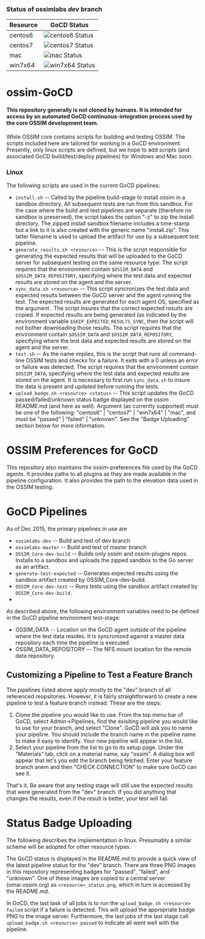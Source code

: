 ### Status of ossimlabs *dev* branch

Resource | GoCD Status
------------ | -------------
centos6 | ![centos6 Status](http://omar.ossim.org/gocd/centos6_status.png)
centos7 | ![centos7 Status](http://omar.ossim.org/gocd/centos7_status.png)
mac | ![mac Status](http://omar.ossim.org/gocd/mac_status.png)
win7x64 | ![win7x64 Status](http://omar.ossim.org/gocd/win7x64_status.png)

# ossim-GoCD

#### This repository generally is not cloned by humans. It is intended for access by an automated GoCD continuous-integration process used by the core OSSIM development team. 

While OSSIM core contains scripts for building and testing OSSIM. The scripts included here are tailored for working in a GoCD environment. Presently, only linux scripts are defined, but we hope to add scripts (and associated GoCD build/test/deploy pipelines) for Windows and Mac soon.

### Linux

The following scripts are used in the current GoCD pipelines:
* `install.sh` -- Called by the pipeline build-stage to install ossim in a sandbox directory. All subsequent tests are run from this sandbox. For the case where the build and test pipelines are separate (therefore no sandbox is preserved), the script takes the option "-z" to zip the install directory. The zipped install sandbox filename includes a time-stamp but a link to it is also created with the generic name "install.zip". This latter filename is used to upload the artifact for use by a subsequent test pipeline.
* `generate_results.sh <resource>` -- This is the script responsible for generating the expected results that will be uploaded to the GoCD server for subsequent testing on the same resource type. The script requires that the environment contain `$OSSIM_DATA` and `$OSSIM_DATA_REPOSITORY`, specifying where the test data and expected results are stored on the agent and the server.
* `sync_data.sh <resource>` -- This script syncronizes the test data and expected results between the GoCD server and the agent running the test. The expected results are generated for each agent OS, specified as the argument <resource>. The script insures that the correct expected results are copied. If expected results are being generated (as indicated by the environment variable `$SKIP_EXPECTED_RESULTS_SYNC`, then the script will not bother downloading those results. The script requires that the environment contain `$OSSIM_DATA` and `$OSSIM_DATA_REPOSITORY`, specifying where the test data and expected results are stored on the agent and the server.
* `test.sh` -- As the name implies, this is the script that runs all command-line OSSIM tests and checks for a failure. It exits with a 0 unless an error or failure was detected.  The script requires that the environment contain `$OSSIM_DATA`, specifying where the test data and expected results are stored on the agent. It is necessary to first run `sync_data.sh` to insure the data is present and updated before running the tests.
* `upload_badge.sh <resource> <status>` -- This script updates the GoCD passed/failed/unknown status badge displayed on the ossim README.md (and here as well). Argument <resource> (as currently supported) must be one of the following: "centos6" | "centos7" | "win7x64" | "mac",  and <status> must be "passed" | "failed" | "unknown". See the "Badge Uploading" section below for more information.
 
# OSSIM Preferences for GoCD

This repository also maintains the ossim-preferences file used by the GoCD agents. It provides paths to all plugins as they are made available in the pipeline configuration. It also provides the path to the elevation data used in the OSSIM testing. 

# GoCD Pipelines

As of Dec 2015, the primary pipelines in use are 
* `ossimlabs-dev` -- Build and test of dev branch
* `ossimlabs-master` -- Build and test of master branch
* `OSSIM_Core-dev-build` -- Builds only ossim and ossim-plugins repos. Installs to a sandbox and uploads the zipped sandbox to the Go server as an artifact.
* `generate-test-expected` -- Generates expected results using the sandbox artifact created by OSSIM_Core-dev-build.
* `OSSIM_Core-dev-test` -- Runs tests using the sandbox artifact created by `OSSIM_Core-dev-build`.
* 
As described above, the following environment variables need to be defined in the GoCD pipeline environment test-stage:

   * OSSIM_DATA -- Location on the GoCD agent outside of the pipeline where the test data resides. It is syncronized against a master data repository each time the pipeline is executed.
   * OSSIM_DATA_REPOSITORY -- The NFS mount location for the remote data repository. 

## Customizing a Pipeline to Test a Feature Branch

The pipelines listed above apply mostly to the "dev" branch of all referenced reopsitories. However, it is fairly straightforward to create a new pipeline to test a feature branch instead. These are the steps:

1. Clone the pipeline you would like to use. From the top menu bar of GoCD, select Admin->Pipelines, find the exisiting pipeline you would like to use for your branch, and select "Clone". GoCD will ask you to name your pipeline. You should include the branch name in the pipeline name to make it easy to identify. Your new pipeline will appear in the list.
2. Select your pipeline from the list to go to its setup page. Under the "Materials" tab, click on a material name, say "ossim". A dialog box will appear that let's you edit the branch being fetched. Enter your feature branch anem and then "CHECK CONNECTION" to make sure GoCD can see it.

That's it. Be aware that any testing stage will still use the expected results that were generated from the "dev" branch. If you did anything that changes the results, even if the result is better, your test will fail.

# Status Badge Uploading

The following describes the implementation in linux. Presumably a similar scheme will be adopted for other resource types.

The GoCD status is displayed in the README.md to provide a quick view of the latest pipeline status for the "dev" branch. There are three PNG images in this repository representing badges for "passed", "failed", and "unknown". One of these images are copied to a central server (omar.ossim.org) as `<resource>_status.png`, which in turn is accessed by the README.md. 

In GoCD, the last task of all jobs is to run the `upload_badge.sh <resource> failed` script if a failure is detected. This will upload the appropriate badge PNG to the image server. Furthermore, the last jobs of the last stage call `upload_badge.sh <resource> passed` to indicate all went well with the pipeline.

